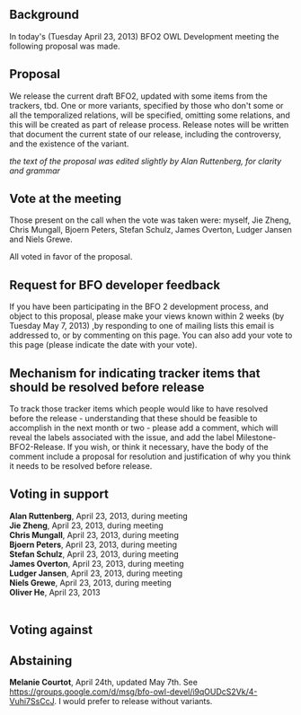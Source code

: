 ## Background ##

In today's (Tuesday April 23, 2013) BFO2 OWL Development meeting the following proposal was made.

## Proposal ##
We release the current draft BFO2, updated with some items from the trackers, tbd. One or more variants, specified by those who don't some or all the temporalized relations, will be specified, omitting some relations, and this will be created as part of release process. Release notes will be written that document the current state of our release, including the controversy, and the existence of the variant.

_the text of the proposal was edited slightly by Alan Ruttenberg, for clarity and grammar_

## Vote at the meeting ##
Those present on the call when the vote was taken were: myself, Jie Zheng, Chris Mungall, Bjoern Peters, Stefan Schulz, James Overton, Ludger Jansen and Niels Grewe.

All voted in favor of the proposal.

## Request for BFO developer feedback ##
If you have been participating in the BFO 2 development process, and object to this proposal, please make your views known within 2 weeks (by Tuesday May 7, 2013) ,by responding to one of mailing lists this email is addressed to, or by commenting on this page. You can also add your vote to this page (please indicate the date with your vote).

## Mechanism for indicating tracker items that should be resolved before release ##
To track those tracker items which people would like to have resolved before the release - understanding that these should be feasible to accomplish in the next month or two - please add a comment, which will reveal the labels associated with the issue, and add the label Milestone-BFO2-Release. If you wish, or think it necessary, have the body of the comment include a proposal for resolution and justification of why you think it needs to be resolved before release.

## Voting in support ##

**Alan Ruttenberg**, April 23, 2013, during meeting<br>
<b>Jie Zheng</b>, April 23, 2013, during meeting<br>
<b>Chris Mungall</b>, April 23, 2013, during meeting<br>
<b>Bjoern Peters</b>, April 23, 2013, during meeting<br>
<b>Stefan Schulz</b>, April 23, 2013, during meeting<br>
<b>James Overton</b>, April 23, 2013, during meeting<br>
<b>Ludger Jansen</b>, April 23, 2013, during meeting<br>
<b>Niels Grewe</b>, April 23, 2013, during meeting<br>
<b>Oliver He</b>, April 23, 2013<br>
<br>
<h2>Voting against</h2>


<h2>Abstaining</h2>

<b>Melanie Courtot</b>, April 24th, updated May 7th. See <a href='https://groups.google.com/d/msg/bfo-owl-devel/i9qOUDcS2Vk/4-Vuhi7SsCcJ'>https://groups.google.com/d/msg/bfo-owl-devel/i9qOUDcS2Vk/4-Vuhi7SsCcJ</a>. I would prefer to release without variants.